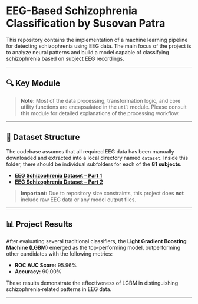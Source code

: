 # EEG-Based Schizophrenia Classification by Susovan Patra

This repository contains the implementation of a machine learning pipeline for detecting schizophrenia using EEG data. The main focus of the project is to analyze neural patterns and build a model capable of classifying schizophrenia based on subject EEG recordings.

---

## 🔍 Key Module

> **Note:** Most of the data processing, transformation logic, and core utility functions are encapsulated in the `util` module. Please consult this module for detailed explanations of the processing workflow.

---

## 📁 Dataset Structure

The codebase assumes that all required EEG data has been manually downloaded and extracted into a local directory named `dataset`. Inside this folder, there should be individual subfolders for each of the **81 subjects**.

- [**EEG Schizophrenia Dataset – Part 1**](https://www.kaggle.com/datasets/broach/button-tone-sz)
- [**EEG Schizophrenia Dataset – Part 2**](https://www.kaggle.com/datasets/broach/buttontonesz2)

> **Important:** Due to repository size constraints, this project does **not** include raw EEG data or any model output files.

---

## 📊 Project Results

After evaluating several traditional classifiers, the **Light Gradient Boosting Machine (LGBM)** emerged as the top-performing model, outperforming other candidates with the following metrics:

- **ROC AUC Score:** 95.96%
- **Accuracy:** 90.00%

These results demonstrate the effectiveness of LGBM in distinguishing schizophrenia‑related patterns in EEG data.

---
